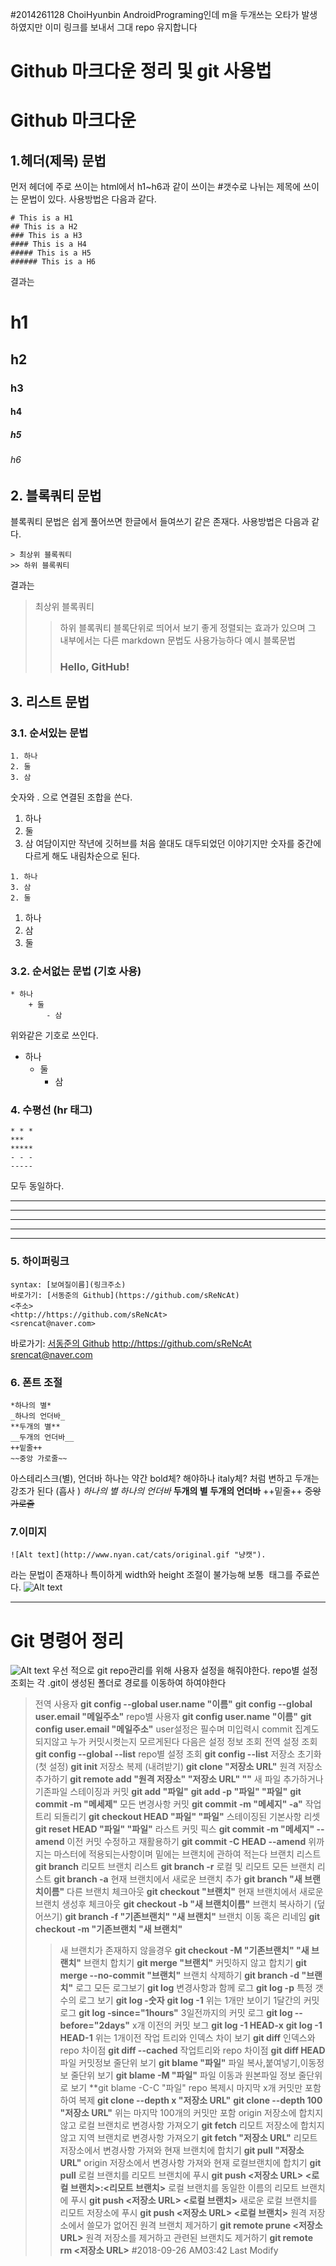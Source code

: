 #2014261128 ChoiHyunbin
AndroidPrograming인데 m을 두개쓰는 오타가 발생하였지만 이미 링크를 보내서 그대 repo 유지합니다
# Github 마크다운 정리 및 git 사용법
# Github 마크다운
## 1.헤더(제목) 문법
먼저 헤더에 주로 쓰이는 html에서 h1~h6과 같이 쓰이는 #갯수로 나뉘는 제목에 쓰이는 문법이 있다.
사용방법은 다음과 같다.
```
# This is a H1
## This is a H2
### This is a H3
#### This is a H4
##### This is a H5
###### This is a H6
```
결과는
# h1
## h2
### h3
#### h4
##### h5
###### h6
## 2. 블록쿼티 문법
블록쿼티 문법은 쉽게 풀어쓰면 한글에서 들여쓰기 같은 존재다.
사용방법은 다음과 같다.
```
> 최상위 블록쿼티
>> 하위 블록쿼티
```
결과는
> 최상위 블록쿼티
>> 하위 블록쿼티
블록단위로 띄어서 보기 좋게 정렬되는 효과가 있으며 그 내부에서는 다른 markdown 문법도 사용가능하다
예시
> 블록문법
>> ### Hello, GitHub!
## 3. 리스트 문법
### 3.1. 순서있는 문법
```
1. 하나
2. 둘
3. 삼
```
숫자와 . 으로 연결된 조합을 쓴다.
1. 하나
2. 둘
3. 삼
여담이지만 작년에 깃허브를 처음 쓸대도 대두되었던 이야기지만 숫자를 중간에 다르게 해도 내림차순으로 된다.
```
1. 하나
3. 삼
2. 둘
```
1. 하나
3. 삼
2. 둘
### 3.2. 순서없는 문법 (기호 사용)
```
* 하나
    + 둘
        - 삼
```
위와같은 기호로 쓰인다.
* 하나
    + 둘
        - 삼
### 4. 수평선 (hr 태그)
```
* * *
***
*****
- - -
-----
```
모두 동일하다.
* * *
***
*****
- - -
-----
### 5. 하이퍼링크
```
syntax: [보여질이름](링크주소)
바로가기: [서동준의 Github](https://github.com/sReNcAt)
<주소>
<http://https://github.com/sReNcAt>
<srencat@naver.com>
```
바로가기: [서동준의 Github](https://github.com/sReNcAt)
<http://https://github.com/sReNcAt>
<srencat@naver.com>
### 6. 폰트 조절
```
*하나의 별*
_하나의 언더바_
**두개의 별**
__두개의 언더바__
++밑줄++
~~중앙 가로줄~~
```
아스테리스크(별), 언더바 하나는 약간 bold체? 해야하나 italy체? 처럼 변하고
두개는 강조가 된다 (흡사 <strong></strong>)
*하나의 별*
_하나의 언더바_
**두개의 별**
__두개의 언더바__
++밑줄++
~~중앙 가로줄~~
### 7.이미지
```
![Alt text](http://www.nyan.cat/cats/original.gif "냥캣").
```
라는 문법이 존재하나 특이하게 width와 height 조절이 불가능해 보통 <img> 태그를 주료쓴다.
![Alt text](http://www.nyan.cat/cats/original.gif "냥캣")

***
# Git 명령어 정리
![Alt text](https://github.com/sReNcAt/AndroidProgramming/blob/master/%EC%A0%9C%EB%AA%A9%20%EC%97%86%EC%9D%8C.png?raw=true "git 실행")
우선 적으로 git repo관리를 위해 사용자 설정을 해줘야한다.
repo별 설정 조회는 각 .git이 생성된 폴더로 경로를 이동하여 하여야한다
> 전역 사용자
**git config --global user.name "이름"**
**git config --global user.email "메일주소"**
> repo별 사용자
**git config user.name "이름"**
**git config user.email "메일주소"**
user설정은 필수며 미입력시 commit 집계도 되지않고 누가 커밋시켯는지 모르게된다
다음은 설정 정보 조회
> 전역 설정 조회
**git config --global --list**
> repo별 설정 조회
**git config --list**
> 저장소 초기화 (첫 설정)
**git init**
> 저장소 복제 (내려받기)
**git clone "저장소 URL"**
> 원격 저장소 추가하기
**git remote add "원격 저장소" "저장소 URL" ""**
> 새 파일 추가하거나 기존파일 스테이징과 커밋
**git add "파일"**
**git add -p "파일" "파일"**
**git commit -m "메세제"**
> 모든 변경사항 커밋
**git commit -m "메세지" -a"**
> 작업 트리 되돌리기
**git checkout HEAD "파일" "파일"**
> 스테이징된 기본사항 리셋
**git reset HEAD "파일" "파일"**
> 라스트 커밋 픽스
**git commit -m "메세지" --amend**
> 이전 커밋 수정하고 재활용하기
**git commit -C HEAD --amend**
위까지는 마스터에 적용되는사항이며 밑에는 브랜치에 관하여 적는다
> 브랜치 리스트
**git branch**
> 리모트 브랜치 리스트
**git branch -r**
> 로컬 및 리모트 모든 브랜치 리스트
**git branch -a**
> 현재 브랜치에서 새로운 브랜치 추가
**git branch "새 브랜치이름"**
> 다른 브랜치 체크아웃
**git checkout "브랜치"**
> 현재 브랜치에서 새로운 브랜치 생성후 체크아웃
**git checkout -b "새 브랜치이름"**
> 브랜치 복사하기 (덮어쓰기)
**git branch -f "기존브랜치" "새 브랜치"**
> 브랜치 이동 혹은 리네임
**git checkout -m "기존브랜치 "새 브랜치"**
>> 새 브랜치가 존재하지 않을경우
**git checkout -M "기존브랜치" "새 브랜치"**
> 브랜치 합치기
**git merge "브랜치"**
> 커밋하지 않고 합치기
**git merge --no-commit "브랜치"**
> 브랜치 삭제하기
**git branch -d "브랜치"**
로그
> 모든 로그보기
**git log**
> 변경사항과 함께 로그
**git log -p**
> 특정 갯수의 로그 보기
**git log -숫자**
**git log -1**
위는 1개만 보이기
> 1달간의 커밋 로그
**git log -since="1hours"**
> 3일전까지의 커밋 로그
**git log --before="2days"**
> x개 이전의 커밋 보그
**git log -1 HEAD-x**
**git log -1 HEAD-1**
위는 1개이전
> 작업 트리와 인덱스 차이 보기
**git diff**
> 인덱스와 repo 차이점
**git diff --cached**
> 작업트리와 repo 차이점
**git diff HEAD**
> 파일 커밋정보 줄단위 보기
**git blame "파일"**
> 파일 복사,붙여넣기,이동정보 줄단위 보기
**git blame -M "파일"**
> 파일 이동과 원본파일 정보 줄단위로 보기
**git blame -C-C "파일"
> repo 복제시 마지막 x개 커밋만 포함하여 복제
**git clone --depth x "저장소 URL"**
**git clone --depth 100 "저장소 URL"**
위는 마지막 100개의 커밋만 포함
> origin 저장소에 합치지 않고 로컬 브랜치로 변경사항 가져오기
**git fetch**
> 리모트 저장소에 합치지 않고 지역 브랜치로 변경사항 가져오기
**git fetch "저장소 URL"**
> 리모트 저장소에서 변경사항 가져와 현재 브랜치에 합치기
**git pull "저장소 URL"**
> origin 저장소에서 변경사항 가져와 현재 로컬브랜치에 합치기
**git pull**
> 로컬 브랜치를 리모트 브랜치에 푸시
**git push <저장소 URL> <로컬 브랜치>:<리모트 브랜치>**
> 로컬 브랜치를 동일한 이름의 리모트 브랜치에 푸시
**git push <저장소 URL> <로컬 브랜치>**
>새로운 로컬 브랜치를 리모트 저장소에 푸시
**git push <저장소 URL> <로컬 브랜치>**
>원격 저장소에서 쓸모가 없어진 원격 브랜치 제거하기
**git remote prune <저장소 URL>**
>원격 저장소를 제거하고 관련된 브랜치도 제거하기
**git remote rm <저장소 URL>**
#2018-09-26 AM03:42 Last Modify
